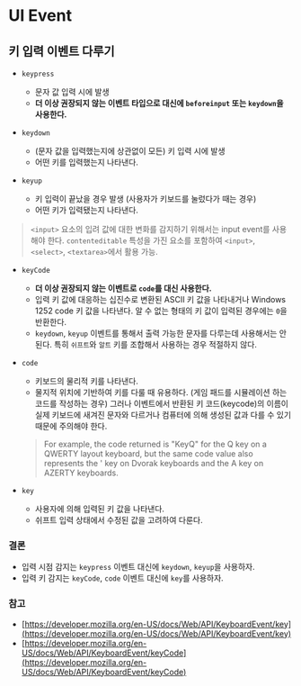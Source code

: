 # UI Event

## 키 입력 이벤트 다루기

- `keypress`
    - 문자 값 입력 시에 발생
    - **더 이상 권장되지 않는 이벤트 타입으로 대신에 `beforeinput` 또는 `keydown`을 사용한다.**
    
- `keydown`
    - (문자 값을 입력했는지에 상관없이 모든) 키 입력 시에 발생
    - 어떤 키를 입력했는지 나타낸다.
    
- `keyup`
    - 키 입력이 끝났을 경우 발생 (사용자가 키보드를 눌렀다가 때는 경우)
    - 어떤 키가 입력됐는지 나타낸다.
    
> `<input>` 요소의 입려 값에 대한 변화를 감지하기 위해서는 input event를 사용해야 한다. `contenteditable` 특성을 가진 요소를 포함하여 `<input>`, `<select>`, `<textarea>`에서 활용 가능.

- `keyCode`
    - **더 이상 권장되지 않는 이벤트로 `code`를 대신 사용한다.**
    - 입력 키 값에 대응하는 십진수로 변환된 ASCII 키 값을 나타내거나 Windows 1252 code 키 값을 나타낸다. 알 수 없는 형태의 키 값이 입력된 경우에는 `0`을 반환한다.
    - `keydown`, `keyup` 이벤트를 통해서 출력 가능한 문자를 다루는데 사용해서는 안된다. 특히 `쉬프트`와 `알트` 키를 조합해서 사용하는 경우 적절하지 않다.
    
- `code`
    - 키보드의 물리적 키를 나타낸다. 
    - 물지적 위치에 기반하여 키를 다룰 때 유용하다. (게임 패드를 시뮬레이션 하는 코드를 작성하는 경우) 그러나 이벤트에서 반환된 키 코드(keycode)의 이름이 실제 키보드에 새겨진 문자와 다르거나 컴퓨터에 의해 생성된 값과 다를 수 있기 때문에 주의해야 한다.
    > For example, the code returned is "KeyQ" for the Q key on a QWERTY layout keyboard, but the same code value also represents the ' key on Dvorak keyboards and the A key on AZERTY keyboards.
 
- `key`
    - 사용자에 의해 입력된 키 값을 나타낸다.
    - 쉬프트 입력 상태에서 수정된 값을 고려하여 다룬다.
    
### 결론

- 입력 시점 감지는 `keypress` 이벤트 대신에 `keydown`, `keyup`을 사용하자.
- 입력 키 감지는 `keyCode`, `code` 이벤트 대신에 `key`를 사용하자.

### 참고

- [https://developer.mozilla.org/en-US/docs/Web/API/KeyboardEvent/key](https://developer.mozilla.org/en-US/docs/Web/API/KeyboardEvent/key)
- [https://developer.mozilla.org/en-US/docs/Web/API/KeyboardEvent/keyCode](https://developer.mozilla.org/en-US/docs/Web/API/KeyboardEvent/keyCode)
